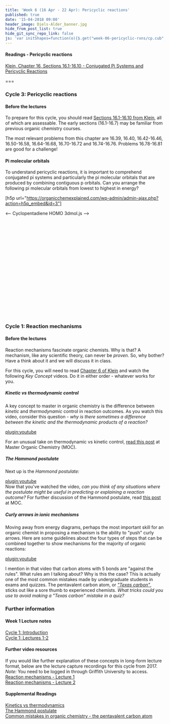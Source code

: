 ```yaml
---
title: 'Week 6 (16 Apr - 22 Apr): Pericyclic reactions'
published: true
date: '15-04-2018 09:00'
header_image: Diels-Alder_banner.jpg
hide_from_post_list: true
hide_git_sync_repo_link: false
js: 'var initShapes=function(o){$.get("week-06-pericyclic-rxns/cp.cub",function(e){var a=new $3Dmol.VolumeData(e,"cube");o.addIsosurface(a,{isoval:.01,color:"blue",alpha:.95,smoothness:10}),o.addIsosurface(a,{isoval:-.01,color:"red",alpha:.95,smoothness:10}),o.setStyle({},{stick:{}}),o.zoomTo(),o.render()},"text")};'
---
```


#### Readings - Pericyclic reactions
[Klein, Chapter 16, Sections 16.1-16.10 - Conjugated Pi Systems and Pericyclic Reactions](https://ebookcentral-proquest-com.libraryproxy.griffith.edu.au/lib/griffith/reader.action?docID=4806589&ppg=721)  

===

### Cycle 3: Pericyclic reactions  

#### Before the lectures  

To prepare for this cycle, you should read [Sections 16.1-16.10 from Klein](https://ebookcentral-proquest-com.libraryproxy.griffith.edu.au/lib/griffith/reader.action?docID=4806589&ppg=721), all of which are assessable. The early sections (16.1-16.7) may be familiar from previous organic chemistry courses.  

The most relevant problems from this chapter are 16.39, 16.40, 16.42-16.46, 16.50-16.58, 16.64-16.68, 16.70-16.72 and 16.74-16.76. Problems 16.78-16.81 are good for a challenge!  

#### Pi molecular orbitals  

To understand pericyclic reactions, it is important to comprehend conjugated pi systems and particularly the pi molecular orbitals that are produced by combining contiguous p orbitals. Can you arrange the following pi molecular orbitals from lowest to highest in energy?  

[h5p url="https://organicchemexplained.com/wp-admin/admin-ajax.php?action=h5p_embed&id=3"]

<-- Cyclopentadiene HOMO 3dmol.js -->
<div style="height: 300px; width: 300px; position: relative;" class='viewer_3Dmoljs' data-href='week-06-pericyclic-rxns/cp.sdf' data-datatype='sdf' data-callback='initShapes' data-backgroundcolor='0xf6f6f6'></div>  



### Cycle 1: Reaction mechanisms  

#### Before the lectures  
Reaction mechanisms fascinate organic chemists. Why is that? A mechanism, like any scientific theory, can never be _proven_. So, why bother? Have a think about it and we will discuss it in class.  

For this cycle, you will need to read [Chapter 6 of Klein]((https://ebookcentral-proquest-com.libraryproxy.griffith.edu.au/lib/griffith/reader.action?docID=4806589&ppg=246)) and watch the following _Key Concept_ videos. Do it in either order - whatever works for you.

##### Kinetic vs thermodynamic control  
A key concept to master in organic chemistry is the difference between _kinetic_ and _thermodynamic_ control in reaction outcomes. As you watch this video, consider this question - _why is there sometimes a difference between the kinetic and the thermodynamic products of a reaction?_  

[plugin:youtube](https://www.youtube.com/watch?v=-HLU4uJ8Ev8)

For an unusual take on thermodynamic vs kinetic control, [read this post](https://www.masterorganicchemistry.com/2012/02/09/can-opener-economics/) at Master Organic Chemistry (MOC).  

##### The Hammond postulate  
Next up is the _Hammond postulate:_  

[plugin:youtube](https://www.youtube.com/watch?v=Et0Y7z-sLUg)  
Now that you've watched the video, _can you think of any situations where the postulate might be useful in predicting or explaining a reaction outcome?_ For further discussion of the Hammond postulate, read [this post](https://www.masterorganicchemistry.com/2011/09/28/hammonds-postulate/) at MOC.  

##### Curly arrows in ionic mechanisms  
Moving away from energy diagrams, perhaps the most important skill for an organic chemist in proposing a mechanism is the ability to "push" curly arrows. Here are some guidelines about the four types of steps that can be combined together to show mechanisms for the majority of organic reactions:  

[plugin:youtube](https://www.youtube.com/watch?v=OrIy0xpZgmA)  

I mention in that video that carbon atoms with 5 bonds are "against the rules". What rules am I talking about? Why is this the case? This is actually one of the most common mistakes made by undergraduate students in exams and quizzes. The pentavalent carbon atom, or [_"Texas carbon"_](https://www.masterorganicchemistry.com/common-mistakes-in-organic-chemistry-pentavalent-carbon/), sticks out like a sore thumb to experienced chemists. _What tricks could you use to avoid making a "Texas carbon" mistake in a quiz?_  

### Further information  

#### Week 1 Lecture notes  
[Cycle 1: Introduction](https://bblearn.griffith.edu.au/bbcswebdav/xid-21775152_1)  
[Cycle 1: Lectures 1-2](https://bblearn.griffith.edu.au/bbcswebdav/xid-21775154_1)  

#### Further video resources  
If you would like further explanation of these concepts in long-form lecture format, below are the lecture capture recordings for this cycle from 2017. _Note:_ You need to be logged in through Griffith University to access.  
[Reaction mechanisms - Lecture 1](https://echo360.org.au/media/4e2623ca-5bab-4a9c-a73c-43f941969495/public)  
[Reaction mechanisms - Lecture 2](https://echo360.org.au/media/358e9ae5-1fb8-41f1-8aa1-c472106e5946/public)  

#### Supplemental Readings  
[Kinetics vs thermodynamics](https://www.masterorganicchemistry.com/2012/02/09/can-opener-economics/)  
[The Hammond postulate](https://www.masterorganicchemistry.com/2011/09/28/hammonds-postulate/)  
[Common mistakes in organic chemistry - the pentavalent carbon atom](https://www.masterorganicchemistry.com/common-mistakes-in-organic-chemistry-pentavalent-carbon/)
